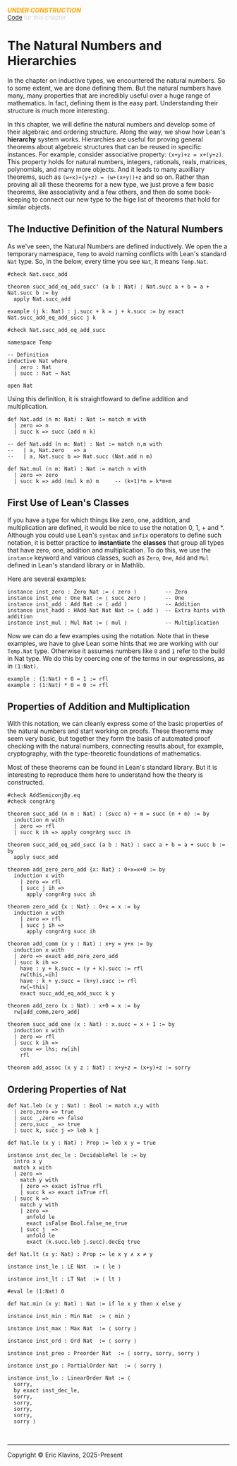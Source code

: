 <span style='color: orange'>***UNDER CONSTRUCTION***</span><br>
<span style='color: lightgray; font-size: 10pt'><a href='https://github.com/klavins/LeanBook/blob/main/main/../LeanBook/Chapters/Naturals/Definition.lean'>Code</a> for this chapter</span>
 # The Natural Numbers and Hierarchies

In the chapter on inductive types, we encountered the natural numbers. So to some extent, we are done defining them. But the natural numbers have many, many properties that are incredibly useful over a huge range of mathematics. In fact, defining them is the easy part. Understanding their structure is much more interesting.

In this chapter, we will define the natural numbers and develop some of their algebraic and ordering structure. Along the way, we show how Lean's **hierarchy** system works. Hierarchies are useful for proving general theorems about algebreic structures that can be reused in specific instances. For example, consider associative property: `(x+y)+z = x+(y+z)`. This property holds for natural numbers, integers, rationals, reals, matrices, polynomials, and many more objects. And it leads to many auxilliary theorems, such as `(w+x)+(y+z) = (w+(x+y))+z` and so on. Rather than proving all all these theorems for a new type, we just prove a few basic theorems, like associativity and a few others, and then do some book-keeping to connect our new type to the hige list of theorems that hold for similar objects.

## The Inductive Definition of the Natural Numbers

As we've seen, the Natural Numbers are defined inductively. We open the a temporary namespace, `Temp` to avoid naming conflicts with Lean's standard `Nat` type. So, in the below, every time you see `Nat`, it means `Temp.Nat`. 
```lean
#check Nat.succ_add

theorem succ_add_eq_add_succ' (a b : Nat) : Nat.succ a + b = a + Nat.succ b := by
  apply Nat.succ_add

example (j k: Nat) : j.succ + k = j + k.succ := by exact Nat.succ_add_eq_add_succ j k

#check Nat.succ_add_eq_add_succ

namespace Temp

-- Definition
inductive Nat where
  | zero : Nat
  | succ : Nat → Nat

open Nat
```
 Using this definition, it is straightfoward to define addition and multiplication. 
```lean
def Nat.add (n m: Nat) : Nat := match m with
  | zero => n
  | succ k => succ (add n k)

-- def Nat.add (n m: Nat) : Nat := match n,m with
--   | a, Nat.zero   => a
--   | a, Nat.succ b => Nat.succ (Nat.add n m)

def Nat.mul (n m: Nat) : Nat := match n with
  | zero => zero
  | succ k => add (mul k m) m     -- (k+1)*m = k*m+m
```
 ## First Use of Lean's Classes

If you have a type for which things like zero, one, addition, and multiplication are defined, it would be nice to use the notation 0, 1, + and *. Although you could use Lean's `syntax` and `infix` operators to define such notation, it is better practice to **instantiate** the **classes** that group all types that have zero, one, addition and multiplication. To do this, we use the `instance` keyword and various classes, such as `Zero`, `One`, `Add` and `Mul` defined in Lean's standard library or in Mathlib.

Here are several examples: 
```lean
instance inst_zero : Zero Nat := ⟨ zero ⟩         -- Zero
instance inst_one : One Nat := ⟨ succ zero ⟩      -- One
instance inst_add : Add Nat := ⟨ add ⟩            -- Addition
instance inst_hadd : HAdd Nat Nat Nat := ⟨ add ⟩  -- Extra hints with addition
instance inst_mul : Mul Nat := ⟨ mul ⟩            -- Multiplication
```
 Now we can do a few examples using the notation. Note that in these examples, we have to give Lean some hints that we are working with our `Temp.Nat` type. Otherwise it assumes numbers like `0` and `1` refer to the build in Nat type.  We do this by coercing one of the terms in our expressions, as in `(1:Nat)`. 
```lean
example : (1:Nat) + 0 = 1 := rfl
example : (1:Nat) * 0 = 0 := rfl
```
 ## Properties of Addition and Multiplication

With this notation, we can cleanly express some of the basic properties of the natural numbers and start working on proofs. These theorems may seem very basic, but together they form the basis of automated proof checking with the natural numbers, connecting results about, for example, cryptography, with the type-theoretic foundations of mathematics.

Most of these theorems can be found in Lean's standard library. But it is interesting to reproduce them here to understand how the theory is constructed. 
```lean
#check AddSemiconjBy.eq
#check congrArg

theorem succ_add (n m : Nat) : (succ n) + m = succ (n + m) := by
  induction m with
  | zero => rfl
  | succ k ih => apply congrArg succ ih

theorem succ_add_eq_add_succ (a b : Nat) : succ a + b = a + succ b := by
  apply succ_add

theorem add_zero_zero_add {x: Nat} : 0+x=x+0 := by
  induction x with
    | zero => rfl
    | succ j ih =>
      apply congrArg succ ih

theorem zero_add {x : Nat} : 0+x = x := by
  induction x with
    | zero => rfl
    | succ j ih =>
      apply congrArg succ ih

theorem add_comm (x y : Nat) : x+y = y+x := by
  induction x with
  | zero => exact add_zero_zero_add
  | succ k ih =>
    have : y + k.succ = (y + k).succ := rfl
    rw[this,←ih]
    have : k + y.succ = (k+y).succ := rfl
    rw[←this]
    exact succ_add_eq_add_succ k y

theorem add_zero (x : Nat) : x+0 = x := by
  rw[add_comm,zero_add]

theorem succ_add_one (x : Nat) : x.succ = x + 1 := by
  induction x with
  | zero => rfl
  | succ k ih =>
    conv => lhs; rw[ih]
    rfl

theorem add_assoc (x y z : Nat) : x+y+z = (x+y)+z := sorry
```
 ## Ordering Properties of Nat 
```lean
def Nat.leb (x y : Nat) : Bool := match x,y with
  | zero,zero => true
  | succ _,zero => false
  | zero,succ _ => true
  | succ k, succ j => leb k j

def Nat.le (x y : Nat) : Prop := leb x y = true

instance inst_dec_le : DecidableRel le := by
  intro x y
  match x with
  | zero =>
    match y with
    | zero => exact isTrue rfl
    | succ k => exact isTrue rfl
  | succ k =>
    match y with
    | zero =>
      unfold le
      exact isFalse Bool.false_ne_true
    | succ j  =>
      unfold le
      exact (k.succ.leb j.succ).decEq true

def Nat.lt (x y: Nat) : Prop := le x y ∧ x ≠ y

instance inst_le : LE Nat  := ⟨ le ⟩

instance inst_lt : LT Nat  := ⟨ lt ⟩

#eval le (1:Nat) 0

def Nat.min (x y: Nat) : Nat := if le x y then x else y

instance inst_min : Min Nat  := ⟨ min ⟩

instance inst_max : Max Nat  := ⟨ sorry ⟩

instance inst_ord : Ord Nat  := ⟨ sorry ⟩

instance inst_preo : Preorder Nat  := ⟨ sorry, sorry, sorry ⟩

instance inst_po : PartialOrder Nat  := ⟨ sorry ⟩

instance inst_lo : LinearOrder Nat := ⟨
  sorry,
  by exact inst_dec_le,
  sorry,
  sorry,
  sorry,
  sorry,
  sorry ⟩
```

<div style='height=50px'>&nbsp;</div><hr>
Copyright © Eric Klavins, 2025-Present
